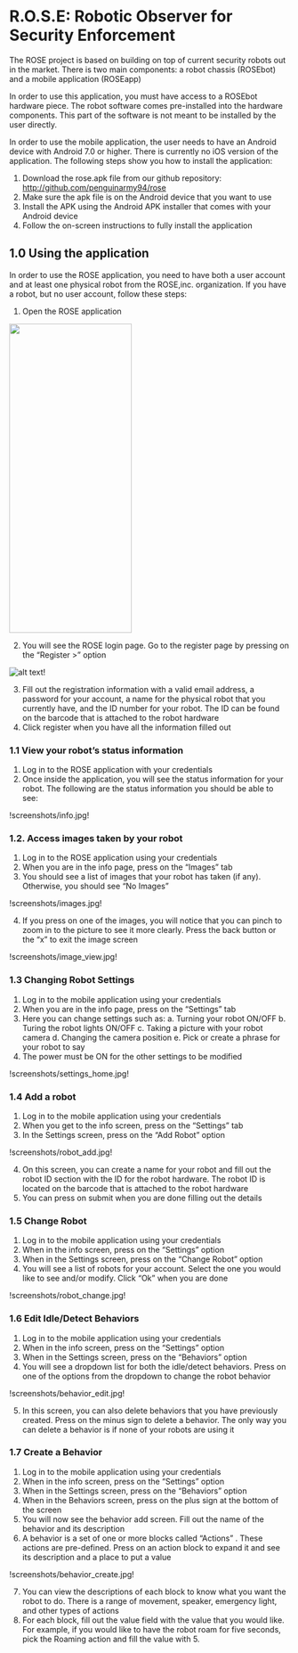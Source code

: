 # R.O.S.E: Robotic Observer for Security Enforcement
The ROSE project is based on building on top of current security robots out in the market. There is two main components: a robot chassis (ROSEbot) and a mobile application (ROSEapp)

In order to use this application, you must have access to a ROSEbot hardware piece. The robot software comes pre-installed
into the hardware components. This part of the software is not meant to be installed by the user directly.

In order to use the mobile application, the user needs to have an Android device with Android 7.0 or higher. There is currently no iOS version of the application. The following steps show you how to install the application:
1.	Download the rose.apk file from our github repository: http://github.com/penguinarmy94/rose
2.	Make sure the apk file is on the Android device that you want to use
3.	Install the APK using the Android APK installer that comes with your Android device
4.	Follow the on-screen instructions to fully install the application

## 1.0 Using the application

In order to use the ROSE application, you need to have both a user account and at least one physical robot from the ROSE,inc. organization. If you have a robot, but no user account, follow these steps:
1.	Open the ROSE application

<img src="screenshots/rose.jpg" width="220" height="555" />

2.	You will see the ROSE login page. Go to the register page by pressing on the “Register >” option
 
![alt text](screenshots/register.jpg)!
 
3. Fill out the registration information with a valid email address, a password for your account, a name for the physical robot that you currently have, and the ID number for your robot. The ID can be found on the barcode that is attached to the robot hardware
4. Click register when you have all the information filled out

### 1.1 View your robot’s status information

1.	Log in to the ROSE application with your credentials
2.	Once inside the application, you will see the status information for your robot. The following are the status information you should be able to see:

!screenshots/info.jpg!

### 1.2. Access images taken by your robot

1.	Log in to the ROSE application using your credentials
2.	When you are in the info page, press on the “Images” tab
3.	You should see a list of images that your robot has taken (if any). Otherwise, you should see “No Images” 
 
!screenshots/images.jpg!

4. If you press on one of the images, you will notice that you can pinch to zoom in to the picture to see it more clearly. Press the back button or the “x” to exit the image screen

!screenshots/image_view.jpg!

### 1.3 Changing Robot Settings

1.	Log in to the mobile application using your credentials
2.	When you are in the info page, press on the “Settings” tab
3.	Here you can change settings such as:
a.	Turning your robot ON/OFF
b.	Turing the robot lights ON/OFF
c.	Taking a picture with your robot camera
d.	Changing the camera position
e.	Pick or create a phrase for your robot to say
4.	The power must be ON for the other settings to be modified

!screenshots/settings_home.jpg!
 
### 1.4 Add a robot

1.	Log in to the mobile application using your credentials
2.	When you get to the info screen, press on the “Settings” tab
3.	In the Settings screen, press on the “Add Robot” option

!screenshots/robot_add.jpg!

4. On this screen, you can create a name for your robot and fill out the robot ID section with the ID for the robot hardware. The robot ID is located on the barcode that is attached to the robot hardware
5. You can press on submit when you are done filling out the details

### 1.5 Change Robot

1.	Log in to the mobile application using your credentials
2.	When in the info screen, press on the “Settings” option
3.	When in the Settings screen, press on the “Change Robot” option
4.	You will see a list of robots for your account. Select the one you would like to see and/or modify. Click “Ok” when you are done
 
!screenshots/robot_change.jpg!

### 1.6 Edit Idle/Detect Behaviors

1.	Log in to the mobile application using your credentials
2.	When in the info screen, press on the “Settings” option
3.	When in the Settings screen, press on the “Behaviors” option
4.	You will see a dropdown list for both the idle/detect behaviors. Press on one of the options from the dropdown to change the robot behavior

!screenshots/behavior_edit.jpg!

5. In this screen, you can also delete behaviors that you have previously created. Press on the minus sign to delete a behavior. The only way you can delete a behavior is if none of your robots are using it

### 1.7 Create a Behavior

1.	Log in to the mobile application using your credentials
2.	When in the info screen, press on the “Settings” option
3.	When in the Settings screen, press on the “Behaviors” option
4.	When in the Behaviors screen, press on the plus sign at the bottom of the screen
5.	You will now see the behavior add screen. Fill out the name of the behavior and its description
6.	A behavior is a set of one or more blocks called “Actions” . These actions are pre-defined. Press on an action block to expand it and see its description and a place to put a value

!screenshots/behavior_create.jpg!

7. You can view the descriptions of each block to know what you want the robot to do. There is a range of movement, speaker, emergency light, and other types of actions
8. For each block, fill out the value field with the value that you would like. For example, if you would like to have the robot roam for five seconds, pick the Roaming action and fill the value with 5.

